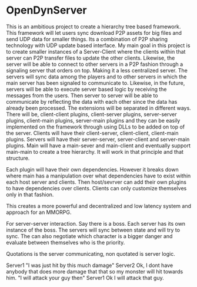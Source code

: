 
# OpenDynServer
This is an ambitious project to create a hierarchy tree based framework. This framework will let users sync download P2P assets for big files and send UDP data for smaller things. Its a combination of P2P sharing technology with UDP update based interface. My main goal in this project is to create smaller instances of a Server-Client where the clients within that server can P2P transfer files to update the other clients. Likewise, the server will be able to connect to other servers in a P2P fashion through a signaling server that orders on top. Making it a less centralized server. The servers will sync data among the players and to other servers in which the main server has been signaled to communicate to. Likewise, in the future, servers will be able to execute server based logic by receiving the messages from the users. Then server to server will be able to communicate by reflecting the data with each other since the data has already been processed. The extensions will be separated in different ways. There will be, client-client plugins, client-server plugins, server-server plugins, client-main plugins, server-main plugins and they can be easily implemented on the framework through using DLLs to be added on top of the server. Clients will have their client-server, client-client, client-main plugins. Servers will have their server-server, server-client and server-main plugins. Main will have a main-sever and main-client and eventually support main-main to create a tree hierarchy. It will work in that principle and that structure.

Each plugin will have their own dependencies. However it breaks down where main has a manipulation over what dependencies have to exist within each host server and clients. Then host/sevrver can add their own plugins to have dependencies over clients. Clients can only customize themselves only in that fashion.

This creates a more powerful and decentralized and low latency system and approach for an MMORPG.

For server-server interaction.
Say there is a boss. Each server has its own instance of the boss. The servers will sync between state and will try to sync.
The can also negotiate which character is a bigger danger and evaluate between themselves who is the priority.

Quotations is the server communicating, non quotated is server logic.

Server1
"I was just hit by this much damage"
Server2
Ok, I dont have anybody that does more damage that that so my monster will hit towards him.
"I will attack your guy then"
Server1
Ok I will attack that guy.

